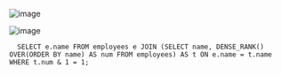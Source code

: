 ![image](https://user-images.githubusercontent.com/38878365/196319613-682ef38b-9855-4468-8a2d-aa39a7f856b6.png)

![image](https://user-images.githubusercontent.com/38878365/196319684-0928f518-67e4-4608-847f-fee6584418ef.png)

      SELECT e.name FROM employees e JOIN (SELECT name, DENSE_RANK() OVER(ORDER BY name) AS num FROM employees) AS t ON e.name = t.name WHERE t.num & 1 = 1;
